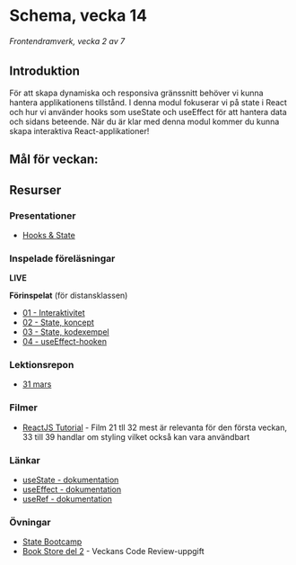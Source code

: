 # Schema, vecka 14
###### Frontendramverk, vecka 2 av 7

## Introduktion

För att skapa dynamiska och responsiva gränssnitt behöver vi kunna hantera applikationens tillstånd. 
I denna modul fokuserar vi på state i React och hur vi använder hooks som useState och useEffect för att hantera data och sidans beteende. 
När du är klar med denna modul kommer du kunna skapa interaktiva React-applikationer!

## Mål för veckan:


## Resurser

### Presentationer

* [Hooks & State](https://docs.google.com/presentation/d/1ptkIbiE5WDWGyEZOpUoGc4tfMZpRzNPQ/edit?usp=sharing&ouid=117251319654116712560&rtpof=true&sd=true)

### Inspelade föreläsningar

**LIVE**

**Förinspelat** (för distansklassen)

* [01 - Interaktivitet](https://vimeo.com/1039701605/38ee8ad5c5?share=copy)
* [02 - State, koncept](https://vimeo.com/1044577458/9ec7ac078c?share=copy)
* [03 - State, kodexempel](https://vimeo.com/1044577510/960e9f9ea6?share=copy)
* [04 - useEffect-hooken](https://vimeo.com/1044577640/b8ac585af2?share=copy)

### Lektionsrepon

* [31 mars](https://github.com/fu-react-fe24/week-14-lecture-31-mars)

### Filmer

* [ReactJS Tutorial](https://www.youtube.com/playlist?list=PLSsAz5wf2lkK_ekd0J__44KG6QoXetZza) - Film 21 tll 32 mest är relevanta för den första veckan, 33 till 39 handlar om styling vilket också kan vara användbart

### Länkar

* [useState - dokumentation](https://react.dev/reference/react/useState)
* [useEffect - dokumentation](https://react.dev/reference/react/useEffect)
* [useRef - dokumentation](https://react.dev/reference/react/useRef)

### Övningar 

* [State Bootcamp](https://github.com/fu-react-fe24/week-14-exercise-state-bootcamp)
* [Book Store del 2](https://github.com/fu-react-fe24/week-14-exercise-state-bookstore) - Veckans Code Review-uppgift







